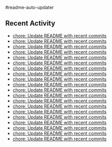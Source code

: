 #readme-auto-updater

## Recent Activity
<!-- LATEST_COMMITS:START -->
- [chore: Update README with recent commits](https://github.com/NEO1717/readme-auto-updater/commit/0398dc9890c365e99375fb36a461ece85a55504b)
- [chore: Update README with recent commits](https://github.com/NEO1717/readme-auto-updater/commit/30607874311fa25b9b9a5de1908dd2cb7dd15d13)
- [chore: Update README with recent commits](https://github.com/NEO1717/readme-auto-updater/commit/ad941e7796b412a4d9c3f28e7dcd984053a6eb1d)
- [chore: Update README with recent commits](https://github.com/NEO1717/readme-auto-updater/commit/b3e61fc06d1bbefb38fea4f42ec3acfc684951c7)
- [chore: Update README with recent commits](https://github.com/NEO1717/readme-auto-updater/commit/56860b801193d829fdddf95592cf3993fdf794f2)
- [chore: Update README with recent commits](https://github.com/NEO1717/readme-auto-updater/commit/161325cd2c61d9686a39f4f6c42b9ac60acae250)
- [chore: Update README with recent commits](https://github.com/NEO1717/readme-auto-updater/commit/4fcd9d51500bd4502b3a2f772a836c073e7060c1)
- [chore: Update README with recent commits](https://github.com/NEO1717/readme-auto-updater/commit/a4c542087f371395ed4555aaf286b88c5dcbd40c)
- [chore: Update README with recent commits](https://github.com/NEO1717/readme-auto-updater/commit/daf2c467f637bc65cdd5ed9bfc9549a86ee9b6af)
- [chore: Update README with recent commits](https://github.com/NEO1717/readme-auto-updater/commit/6a127fd894cae362fb53c139586deca455369d2e)
- [chore: Update README with recent commits](https://github.com/NEO1717/readme-auto-updater/commit/2df5bb7a47a451d2192bcc190690137b88757d34)
- [chore: Update README with recent commits](https://github.com/NEO1717/readme-auto-updater/commit/d514d4732fc3ac13798e77caf0755a4dbcbeafc3)
- [chore: Update README with recent commits](https://github.com/NEO1717/readme-auto-updater/commit/e5fe68bab04a033c60992d5a3701d273afe60d29)
- [chore: Update README with recent commits](https://github.com/NEO1717/readme-auto-updater/commit/9213fb3df8167e8fbbf3ef915c2d9681bccb5030)
- [chore: Update README with recent commits](https://github.com/NEO1717/readme-auto-updater/commit/4a8973c1d00d9544870cc2332d2977803cee5931)
- [chore: Update README with recent commits](https://github.com/NEO1717/readme-auto-updater/commit/8ed1056090751bd93e11034b54632bc559d3f2ad)
- [chore: Update README with recent commits](https://github.com/NEO1717/readme-auto-updater/commit/85019956f1494f63ae1618110f3e6956643d8103)
- [chore: Update README with recent commits](https://github.com/NEO1717/readme-auto-updater/commit/0be79a5d213dcf46ab03cdcd6b56b856618e0d06)
- [chore: Update README with recent commits](https://github.com/NEO1717/readme-auto-updater/commit/0bf4b7ffc8f2e847a52c95083fbf0483a9f65b35)
- [chore: Update README with recent commits](https://github.com/NEO1717/readme-auto-updater/commit/44e73c3aae0b705525405729b30478b5864fded1)
<!-- LATEST_COMMITS:END -->

